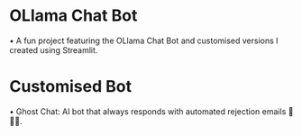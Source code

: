 # OLlama Chat Bot

• A fun project featuring the OLlama Chat Bot and customised versions I created using Streamlit.

# Customised Bot

• Ghost Chat: AI bot that always responds with automated rejection emails 🗿🗿🗿.

